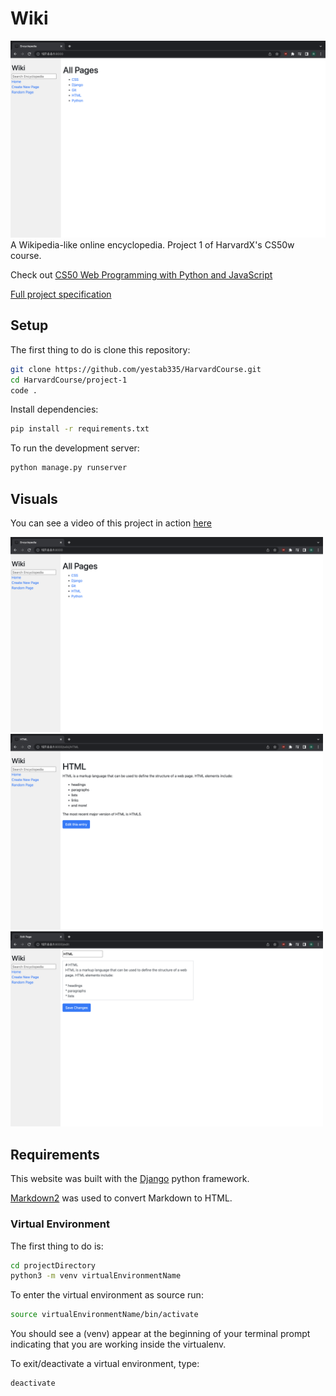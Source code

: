 # Wiki
![Website Preview](img/index.png)
A Wikipedia-like online encyclopedia. Project 1 of HarvardX's CS50w course.

Check out [CS50 Web Programming with Python and JavaScript](https://courses.edx.org/courses/course-v1:HarvardX+CS50W+Web/course/)

[Full project specification](https://cs50.harvard.edu/web/2020/projects/1/wiki/)

## Setup

The first thing to do is clone this repository:

```bash
git clone https://github.com/yestab335/HarvardCourse.git
cd HarvardCourse/project-1
code .
```

Install dependencies:
```bash
pip install -r requirements.txt
```

To run the development server:
```bash
python manage.py runserver
```
## Visuals

You can see a video of this project in action [here](https://youtu.be/2KJzmR9Hz_E)

<img src="img/index.png" width=500 />
<img src="img/entry.png" width=500 />
<img src="img/edit.png" width=500 />


## Requirements

This website was built with the [Django](https://github.com/django/django) python framework.

[Markdown2](https://github.com/trentm/python-markdown2) was used to convert Markdown to HTML.

### Virtual Environment
The first thing to do is:

```bash
cd projectDirectory
python3 -m venv virtualEnvironmentName
```

To enter the virtual environment as source run:
```bash
source virtualEnvironmentName/bin/activate
```

You should see a (venv) appear at the beginning of your terminal prompt indicating that you are working inside the virtualenv.

To exit/deactivate a virtual environment, type:
```bash
deactivate
```